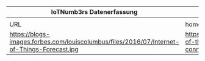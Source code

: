 |IoTNumb3rs Datenerfassung|||||||||||
| ---- | ---- | ---- | ---- | ---- | ---- | ---- | ---- | ---- | ---- | ---- |
||||||||||||
|URL|home_url|filename|device_class|device_count|market_class|market_volume|prognosis_year|publication_year|authorship_class|Dropbox folder|
|https://blogs-images.forbes.com/louiscolumbus/files/2016/07/Internet-of-Things-Forecast.jpg|https://www.forbes.com/sites/louiscolumbus/2016/07/09/internet-of-things-on-pace-to-replace-mobile-phones-as-most-connected-device-in-2018/|file2_Internet-of-Things-Forecast.jpg||||||||MariaMarg/20181124-0000|
